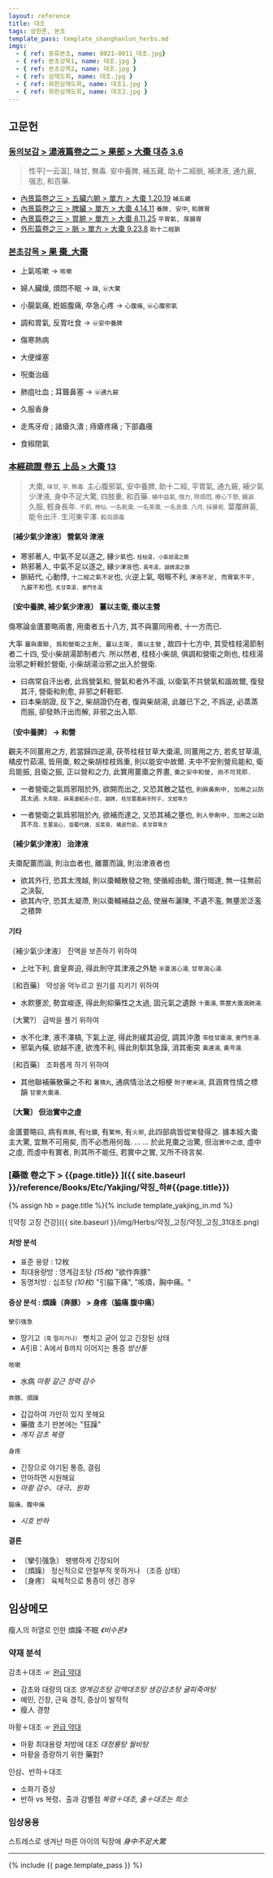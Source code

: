 ```yaml
---
layout: reference
title: 대조
tags: 상한론, 본초
template_pass: template_shanghanlun_herbs.md
imgs:
  - { ref: 증류본초, name: 0021-0011_대조.jpg}
  - { ref: 본초강목1, name: 대조.jpg }
  - { ref: 본초강목2, name: 대조.jpg }
  - { ref: 삼재도회, name: 대조.jpg }
  - { ref: 화한삼재도회, name: 대조1.jpg }
  - { ref: 화한삼재도회, name: 대조2.jpg }
---
```


## 고문헌

### [동의보감 > 湯液篇卷之二 > 果部 >  大棗 대츄 3.6](https://mediclassics.kr/books/8/volume/21/#content_569)

> 性平[一云溫], 味甘, 無毒. 安中養脾, 補五藏, 助十二經脈, 補津液, 通九竅, 强志, 和百藥.

* [內景篇卷之三 > 五臟六腑 > 單方 >  大棗 1.20.19](https://mediclassics.kr/books/8/volume/3/#content_88)  `補五藏`
* [內景篇卷之三 > 脾臟 > 單方 >  大棗 4.14.11](https://mediclassics.kr/books/8/volume/3/#content_413)	`養脾, 安中`, `和脾胃`
* [內景篇卷之三 > 胃腑 > 單方 >  大棗 8.11.25](https://mediclassics.kr/books/8/volume/3/#content_824)	`平胃氣, 厚腸胃`
* [外形篇卷之三 > 脈 > 單方 >  大棗 9.23.8](https://mediclassics.kr/books/8/volume/7/#content_1721)	`助十二經脈`

### [본초강목 > 果 棗_大棗]()

* 上氣咳嗽 → `咳嗽`
* 婦人臟燥, 煩悶不眠 → `躁`, `㉥大驚`
* 小腸氣痛, 姙娠腹痛, 卒急心疼 → `心腹痛`, `㉥心腹邪氣`

* 調和胃氣, 反胃吐食 → `㉥安中養脾`
* 傷寒熱病
* 大便燥塞
* 呪棗治瘧
* 肺疽吐血 ; 耳聾鼻塞 → `㉥通九竅`
* 久服香身
* 走馬牙疳 ; 諸瘡久潰 ; 痔瘡疼痛 ; 下部蟲癢
* 食椒閉氣

### [本經疏證 卷五 上品 > 大棗 13](https://mediclassics.kr/books/154/volume/5/#content_68)

> 大棗, <small>味甘, 平, 無毒.</small> 主心腹邪氣, 安中養脾, 助十二經, 平胃氣, 通九竅, 補少氣少津液, 身中不足大驚, 四肢重, 和百藥. <small>補中益氣, 强力, 除煩悶, 療心下懸, 腸澼.</small>
> 久服, 輕身長年. <small>不飢, 神仙. 一名乾棗, 一名美棗, 一名良棗. 八月, 採暴乾.</small> 葉覆麻黃, 能令出汗. 生河東平澤. <small>殺烏頭毒</small>

#### 〔補少氣少津液〕 營氣와 津液

* 寒邪著人, 中氣不足以逐之, 緣`少氣`也. <small>`桂枝湯, 小柴胡湯之類`</small>
* 熱邪著人, 中氣不足以逐之, 緣`少津液`也. <small>`黃芩湯, 越婢湯之類`</small>
* 脈結代, 心動悸, `十二經之氣不足`也, 火逆上氣, 咽喉不利, `津液不足, 而胃氣不平, 九竅不和`也. <small>`炙甘草湯, 麥門冬湯` </small>

#### 〔安中養脾, 補少氣少津液〕 薑以主衛, 棗以主營

傷寒論金匱要略兩書, 用棗者五十八方, 其不與薑同用者, 十一方而已.

大率 `薑與棗聯, 爲和營衛之主劑, 薑以主衛, 棗以主營` , 故四十七方中, 其受桂枝湯節制者二十四, 受小柴胡湯節制者六. 所以然者, 桂枝小柴胡, 俱調和營衛之劑也, 桂枝湯治邪之軒輊於營衛, 小柴胡湯治邪之出入於營衛.

* 曰病常自汗出者, 此爲營氣和, 營氣和者外不諧, 以衛氣不共營氣和諧故爾, 復發其汗, 營衛和則愈, 非邪之軒輊耶.
* 曰本柴胡證, 反下之, 柴胡證仍在者, 復與柴胡湯, 此雖已下之, 不爲逆, 必蒸蒸而振, 卻發熱汗出而解, 非邪之出入耶.

#### 〔安中養脾〕 → 和營

觀夫不同薑用之方, 若當歸四逆湯, 茯苓桂枝甘草大棗湯, 同薑用之方, 若炙甘草湯, 橘皮竹茹湯, 皆用棗, 較之柴胡桂枝爲重, 則以能安中故爾. 夫中不安則營烏能和, 衛烏能振, 且衛之振, 正以營和之力, 此實用薑棗之界畫, `棗之安中和營, 尚不可見耶.`

* 一者營衛之氣爲邪阻於外, 欲開而出之, 又恐其散之猛也, `則麻黃劑中, 加用之以防其太過`. <small>`大靑龍, 麻黃連軺赤小豆, 越婢, 桂甘薑棗麻辛附子, 文蛤等方`</small>

* 一者營衛之氣爲邪阻於內, 欲補而達之, 又恐其補之壅也, `則人參劑中, 加用之以助其不及`. <small>`生薑瀉心, 旋覆代赭, 吳茱萸, 橘皮竹茹, 炙甘草等方`</small>


#### 〔補少氣少津液〕 治津液

夫棗配薑而論, 則治血者也, 離薑而論, 則治津液者也

* 欲其外行, 恐其太洩越, 則以棗輔散發之物, 使循經由軌, 潛行暗達, 無一往無前之決裂,
* 欲其內守, 恐其太凝滯, 則以棗輔補益之品, 使展布灑陳, 不遺不濫, 無壅淤泛濫之積弊

#### 기타

〔補少氣少津液〕 진액을 보존하기 위하여

* 上吐下利, 倉皇奔迫, 得此則守其津液之外馳 <small>半夏瀉心湯, 甘草瀉心湯.</small>

〔和百藥〕 약성을 억누르고 원기를 지키기 위하여

* 水飮壅淤, 勢宜峻逐, 得此則抑藥性之太過, 固元氣之遺餘 <small>十棗湯, 葶藶大棗瀉肺湯. </small>

〔大驚?〕 급박을 풀기 위하여

* 水不化津, 液不澤槁, 下氣上逆, 得此則緩其迫促, 調其沖激 <small>苓桂甘棗湯, 麥門冬湯. </small>
* 邪氣內橫, 欲越不達, 欲洩不利, 得此則馴其急躁, 消其衝突 <small>黃連湯, 黃芩湯. </small>

〔和百藥〕  조화롭게 하기 위하여

* 其他聯補藥散藥之不和 <small>薯蕷丸</small>, 通病情治法之相梗 <small>附子粳米湯</small>, 具涵育性情之標韻 <small>甘麥大棗湯</small>.

#### 〔大驚〕 但治實中之虛

金匱要略曰, 病有`賁豚`, 有`吐膿`, 有`驚怖`, 有`火邪`, 此四部病皆從`驚`發得之. 據本經大棗主大驚, 宜無不可用矣, 而不必悉用何哉. ... ... 於此見棗之治驚, 但治`實中之虛`, 虛中之虛, 而虛中有實者, 則其所不能任, 若實中之實, 又所不待言矣.


### [藥徵 卷之下 > {{page.title}} ]({{ site.baseurl }}/reference/Books/Etc/Yakjing/약징_하#{{page.title}})

{% assign hb = page.title %}{% include template_yakjing_in.md %}

![약징 고징 건강]({{ site.baseurl }}/img/Herbs/약징_고징/약징_고징_31대조.png)


#### 처방 분석

* 표준 용량 : 12枚
* 최대용량방 : 영계감조탕 _(15枚)_ "欲作奔豚"
* 동명처방 : 십조탕 _(10枚)_ "引脇下痛", "咳煩，胸中痛。"

#### 증상 분석 : 煩躁（奔豚） > 身疼（脇痛 腹中痛）

`攣引强急`
* 땅기고<small>（혹 떨리거나）</small> 뻣치고 굳어 있고 긴장된 상태
* A引B：A에서 B까지 이어지는 통증 _방산통_

`咳嗽`
* 水病 _마황_ _갈근_ _정력_ _감수_

`奔豚、煩躁`
* 갑갑하여 가만히 있지 못해요
* 藥徵 초기 판본에는 "狂躁"
* _계지_ _감초_ _복령_

`身疼`
* 긴장으로 야기된 통증, 결림
* 안마하면 시원해요
* _마황_ _감수、대극、원화_

`脇痛、腹中痛`
* _시호_ _반하_


#### 결론

* 〔攣引强急〕 팽팽하게 긴장되어
* 〔煩躁〕 정신적으로 안절부적 못하거나 （조증 상태）
* 〔身疼〕 육체적으로 통증이 생긴 경우





## 임상메모

瘦人의 허열로 인한 煩躁·不眠 _《비수론》_

### 약재 분석

감초＋대조 ☞ [완급 약대](lecture/2018/03/약대_완급)
* 감초와 대량의 대조 _영계감조탕_ _감맥대조탕_ _생강감초탕_ _귤피죽여탕_
* 예민, 긴장, 근육 경직, 증상이 발작적
* 瘦人 경향

마황＋대조 ☞ [완급 약대](lecture/2018/03/약대_완급)
* 마황 최대용량 처방에 대조 _대청룡탕_ _월비탕_
* 마황을 증량하기 위한 藥對?

인삼、반하＋대조
* 소화기 증상
* 반하 vs 복령、출과 감별점 _복령＋대조, 출＋대조는 희소_

### 임상응용

스트레스로 생겨난 마른 아이의 틱장애 _身中不足大驚_

***

{% include {{ page.template_pass }} %}
